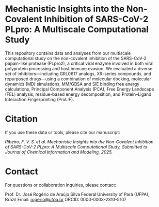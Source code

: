 # Mechanistic Insights into the Non-Covalent Inhibition of SARS-CoV-2 PLpro: A Multiscale Computational Study

This repository contains data and analyses from our multiscale computational study on the non-covalent inhibition of the SARS-CoV-2 papain-like protease (PLpro2), a critical viral enzyme involved in both viral polyprotein processing and host immune evasion.
We evaluated a diverse set of inhibitors—including GRL0617 analogs, XR-series compounds, and repurposed drugs—using a combination of molecular docking, molecular dynamics (MD) simulations, MM/GBSA and SIE binding free energy calculations, Principal Component Analysis (PCA), Free Energy Landscape (FEL) analysis, residue-based energy decomposition, and Protein–Ligand Interaction Fingerprinting (ProLIF).

# Citation
If you use these data or tools, please cite our manuscript:

*Ribeiro, F. V. S. et al. Mechanistic Insights into the Non-Covalent Inhibition of SARS-CoV-2 PLpro: A Multiscale Computational Study, Submitted to Journal of Chemical Information and Modeling, 2025.*

# Contact

For questions or collaboration inquiries, please contact:

Prof. Dr. José Rogério de Araújo Silva
Federal University of Pará (UFPA), Brazil
Email: rogerio@ufpa.br
ORCID: 0000-0003-2310-5107
